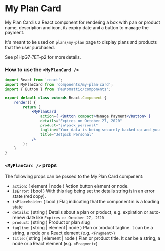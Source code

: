 My Plan Card
=======

My Plan Card is a React component for rendering a box with plan or product name, description and icon, its expiry
date and a button to manage the payment.

It's meant to be used on `plans/my-plan` page to display plans and products that the user purchased.

See p1HpG7-7ET-p2 for more details.

### How to use the `<MyPlanCard />`

```jsx
import React from 'react';
import MyPlanCard from 'components/my-plan-card';
import { Button } from '@automattic/components';

export default class extends React.Component {
	render() {
		return (
			<MyPlanCard
				action={ <Button compact>Manage Payment</Button> }
				details="Expires on October 27, 2020"
				product="jetpack_personal"
				tagline="Your data is being securely backed up and you have access to priority support."
				title="Jetpack Personal"
			/>
		);
	}
}
```

### `<MyPlanCard />` props

The following props can be passed to the My Plan Card component:

* `action`: ( element | node ) Action button element or node.
* `isError`: ( bool ) With this flag being set the details string is in an error state (red copy).
* `isPlaceholder`: ( bool ) Flag indicating that the component in is a loading state
* `details`: ( string ) Details about a plan or product, e.g. expiration or auto-renew date like `Expires on October 27, 2020`
* `product`: ( string ) Product or plan slug
* `tagline`: ( string | element | node ) Plan or product tagline. It can be a string, a node or a React element (e.g. `<Fragment>`)
* `title`: ( string | element | node ) Plan or product title. It can be a string, a node or a React element (e.g. `<Fragment>`)
